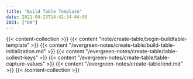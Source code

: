 ```yaml
---
title: "Build Table Template"
date: 2021-09-23T14:42:34-04:00
2021: ["09"]
---
```

<!--more-->

{{< content-collection >}}
{{< content "note/create-table/begin-buildtable-template" >}}
{{< content "/evergreen-notes/create-table/build-table-initialization.md" >}}
{{< content "/evergreen-notes/create-table/table-collect-keys" >}}
{{< content "/evergreen-notes/create-table/table-capture-values" >}}
{{< content "/evergreen-notes/create-table/end.md" >}}
{{< /content-collection >}}
